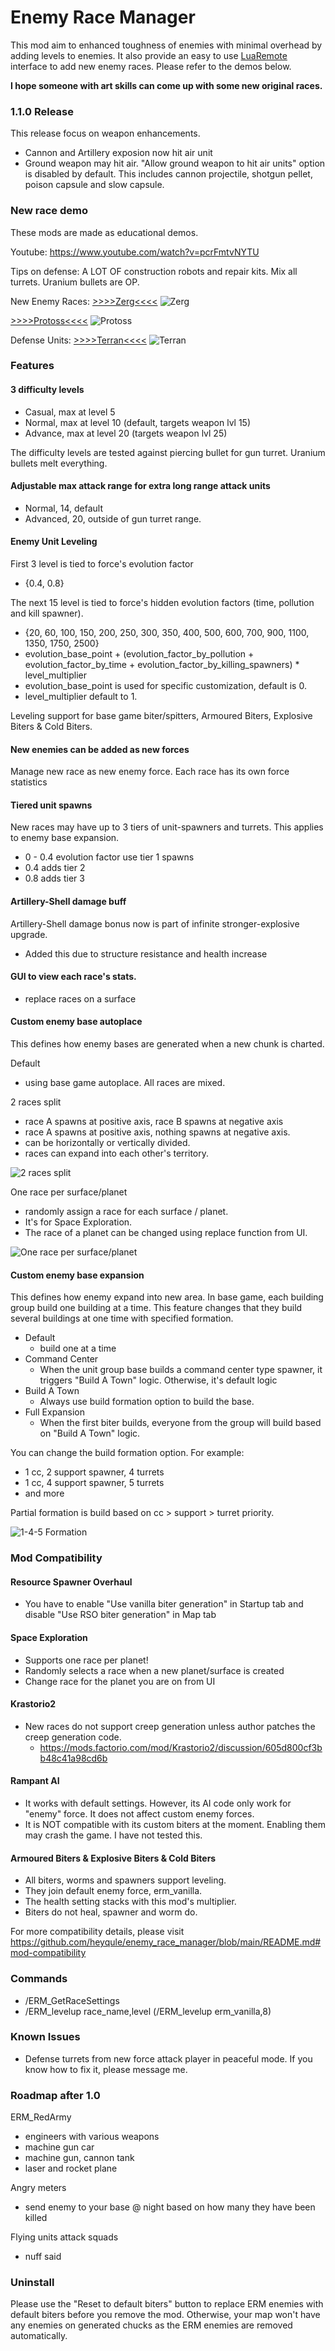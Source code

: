 # Enemy Race Manager
This mod aim to enhanced toughness of enemies with minimal overhead by adding levels to enemies.
It also provide an easy to use [LuaRemote](https://lua-api.factorio.com/latest/LuaRemote.html) interface to add new enemy races. Please refer to the demos below.

**I hope someone with art skills can come up with some new original races.**

### 1.1.0 Release
This release focus on weapon enhancements.
- Cannon and Artillery exposion now hit air unit
- Ground weapon may hit air. "Allow ground weapon to hit air units" option is disabled by default. This includes cannon projectile, shotgun pellet, poison capsule and slow capsule.

### New race demo
These mods are made as educational demos.

Youtube: https://www.youtube.com/watch?v=pcrFmtvNYTU

Tips on defense: A LOT OF construction robots and repair kits. Mix all turrets. Uranium bullets are OP.

New Enemy Races:
[>>>>Zerg<<<<](https://mods.factorio.com/mod/erm_zerg)
![Zerg](https://mods-data.factorio.com/assets/515e5390e5d7d8ad2135fb9e6604a995566204ee.png "Zerg")

[>>>>Protoss<<<<](https://mods.factorio.com/mod/erm_toss)
![Protoss](https://mods-data.factorio.com/assets/656569de2ac0658bd1907a5a8c71f4553a952d6b.png "Protoss")

Defense Units:
[>>>>Terran<<<<](https://mods.factorio.com/mod/erm_terran)
![Terran](https://mods-data.factorio.com/assets/15b0714cb3f3a01e371c9db36e12b3393f3429a2.png "Terran")

### Features
#### 3 difficulty levels
* Casual, max at level 5
* Normal, max at level 10 (default, targets weapon lvl 15)
* Advance, max at level 20 (targets weapon lvl 25)

The difficulty levels are tested against piercing bullet for gun turret.  Uranium bullets melt everything.

#### Adjustable max attack range for extra long range attack units
* Normal, 14, default
* Advanced, 20, outside of gun turret range.

#### Enemy Unit Leveling
First 3 level is tied to force's evolution factor

* {0.4, 0.8}

The next 15 level is tied to force's hidden evolution factors (time, pollution and kill spawner).

* {20, 60, 100, 150, 200, 250, 300, 350, 400, 500, 600, 700, 900, 1100, 1350, 1750, 2500}
* evolution_base_point + (evolution_factor_by_pollution + evolution_factor_by_time + evolution_factor_by_killing_spawners) * level_multiplier
* evolution_base_point is used for specific customization, default is 0.
* level_multiplier default to 1.

Leveling support for base game biter/spitters, Armoured Biters, Explosive Biters & Cold Biters.

#### New enemies can be added as new forces

Manage new race as new enemy force.  Each race has its own force statistics

#### Tiered unit spawns
New races may have up to 3 tiers of unit-spawners and turrets.  This applies to enemy base expansion.

* 0 - 0.4 evolution factor use tier 1 spawns
* 0.4 adds tier 2
* 0.8 adds tier 3

#### Artillery-Shell damage buff
Artillery-Shell damage bonus now is part of infinite stronger-explosive upgrade.

* Added this due to structure resistance and health increase

#### GUI to view each race's stats.
* replace races on a surface

#### Custom enemy base autoplace
This defines how enemy bases are generated when a new chunk is charted.

Default

* using base game autoplace. All races are mixed.

2 races split

* race A spawns at positive axis, race B spawns at negative axis
* race A spawns at positive axis, nothing spawns at negative axis.
* can be horizontally or vertically divided.
* races can expand into each other's territory.

![2 races split](https://mods-data.factorio.com/assets/4a18da6eda30b7f3e8bc3c1dea98f42115b90eaa.png "2 races split")

One race per surface/planet

* randomly assign a race for each surface / planet.
* It's for Space Exploration.
* The race of a planet can be changed using replace function from UI.

![One race per surface/planet](https://mods-data.factorio.com/assets/0da5fad0ee211f160a359e8b994e80269716a56e.png "One race per surface")

#### Custom enemy base expansion
This defines how enemy expand into new area.  In base game, each building group build one building at a time.  This feature changes that they build several buildings at one time with specified formation.

* Default
  * build one at a time
* Command Center
  * When the unit group base builds a command center type spawner, it triggers "Build A Town" logic. Otherwise, it's default logic
* Build A Town
  * Always use build formation option to build the base.
* Full Expansion
  * When the first biter builds, everyone from the group will build based on "Build A Town" logic.

You can change the build formation option. For example:

* 1 cc, 2 support spawner, 4 turrets
* 1 cc, 4 support spawner, 5 turrets
* and more

Partial formation is build based on cc > support > turret priority.

![1-4-5 Formation](https://mods-data.factorio.com/assets/42b016483f30cb37d009e59b417a82e1c4a362b9.png "1-4-5 Formation")

### Mod Compatibility

#### Resource Spawner Overhaul
- You have to enable "Use vanilla biter generation" in Startup tab and disable "Use RSO biter generation" in Map tab

#### Space Exploration
- Supports one race per planet!
- Randomly selects a race when a new planet/surface is created
- Change race for the planet you are on from UI

#### Krastorio2
- New races do not support creep generation unless author patches the creep generation code.
  - https://mods.factorio.com/mod/Krastorio2/discussion/605d800cf3bb48c41a98cd6b

#### Rampant AI
- It works with default settings.  However, its AI code only work for "enemy" force.  It does not affect custom enemy forces.
- It is NOT compatible with its custom biters at the moment.  Enabling them may crash the game.  I have not tested this.

#### Armoured Biters & Explosive Biters & Cold Biters
- All biters, worms and spawners support leveling.
- They join default enemy force, erm_vanilla.
- The health setting stacks with this mod's multiplier.
- Biters do not heal, spawner and worm do.

For more compatibility details, please visit https://github.com/heyqule/enemy_race_manager/blob/main/README.md#mod-compatibility

### Commands
- /ERM_GetRaceSettings
- /ERM_levelup race_name,level  (/ERM_levelup erm_vanilla,8)

### Known Issues
* Defense turrets from new force attack player in peaceful mode. If you know how to fix it, please message me.

### Roadmap after 1.0
ERM_RedArmy
- engineers with various weapons
- machine gun car
- machine gun, cannon tank
- laser and rocket plane

Angry meters

* send enemy to your base @ night based on how many they have been killed

Flying units attack squads

* nuff said

### Uninstall
Please use the "Reset to default biters" button to replace ERM enemies with default biters before you remove the mod.  Otherwise, your map won't have any enemies on generated chucks as the ERM enemies are removed automatically.